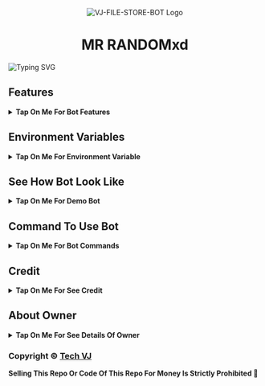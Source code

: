 <p align="center">
  <img src="https://postimg.cc/62BM3vb9" alt="VJ-FILE-STORE-BOT Logo">
</p>
<h1 align="center">
  MR RANDOMxd
</h1>

![Typing SVG](https://readme-typing-svg.herokuapp.com/?lines=Welcome+To+VJ-FILE-STORE-BOT;A+Highly+Advance+File+Store+Bot;Made+By+Yt-@mr_randomxd!;With+Clone+Feature+Stream/Download+Link;Custom+Url+Shortner+Auto+Delete+Feature;A+Bot+With+Fully+Advanced+Feature!;Must+Give+Credit+To+Tech+VJ;Because+He+Public+The+Paid+Repo;Thank+You!)
</p>



## Features

<b><details><summary>Tap On Me For Bot Features</summary>
 
- [x] Permanent Link By Using Website [ Premium Feature] 
- [x] Clone Feature Added [ Premium Feature] 
- [x] Token Verification Feature 
- [x] Stram Feature Added With Many Player Support
- [x] Custom Url Shortner Support Any User Can Add His Own Shortner
- [x] Batch Support Added, Any User Can Use Batch By Making Bot Admin In His File Store Channel
- [x] Auto Delete Feature Added
- [x] Custom Start Message With Picture And Buttons
</b>
</details>

## Environment Variables

<b><details><summary>Tap On Me For Environment Variable</summary>

- `API_ID` : Get From [my.telegram.org](https://my.telegram.org)
- `API_HASH` : Get From [my.telegram.org](https://my.telegram.org)
- `BOT_TOKEN` : Get From [BotFather](https://telegram.me/BotFather)
- `BOT_USERNAME` : Your Bot Username Without @
- `DB_URI` : Mongodb Database Url For Main Bot [Tutorial Watch Here](https://youtu.be/I36_OTWvT2w)
- `CDB_URI` : Mongodb Database Url For Clone Bot [Tutorial Watch Here](https://youtu.be/I36_OTWvT2w)
- `ADMINS` : It mean Admin/Owner Id For Broadcasting Message.
- `LOG_CHANNEL` : Log channel id start with -100xxxxxx
- `BIN_CHANNEL` : Bin channel id start with -100xxxxxx
- `FILE_STORE_CHANNEL` : File Store Channel id start with -100xxxxxx
- `FQDN` : Your Server App Link Without https://
- `AUTO_DELETE` : Time In Minutes
- `AUTO_DELETE_TIME` : Time In Seconds
- `PYTHON_VERSION` : This Variable Is Only For Render, Value IS `3.10.8`
- `PORT` : This Variable Is Only For Render, Value IS `8080`
</b>
</details>

## See How Bot Look Like

<b><details><summary>Tap On Me For Demo Bot</summary></b>

<img src="https://graph.org/file/bb9c59043c52072e8dc93.jpg" alt="Bot Demo">
<img src="https://graph.org/file/295e41dfab93acf42a111.jpg" alt="Bot Demo">
<img src="https://graph.org/file/ccc1b6ab4967a7d155ab8.jpg" alt="Bot Demo">
<img src="https://graph.org/file/75db5257c39436b734b49.jpg" alt="Bot Demo">
<img src="https://graph.org/file/1ce62a17012ed5723aaca.jpg" alt="Bot Demo">
</details>

## Command To Use Bot

<b><details><summary>Tap On Me For Bot Commands</summary>

🖍️ Main Bot Commands :-

- `/start` : By This Command You Can Check Bot Is Alive Or Not
- `/link` : By This Command You Can Generate A Shareable Link Of File By Replying This Command To That File
- `/batch` : By This Command You Can Generate Multiple File Shareable Link At A Time [Use Like This /batch (first post link) (last post link)]
- `/base_site` : By This Command You Can Set Your Url Shortner Domain [Use Like This /base_site domain.com]
- `/api` : By This Command You Can Set Your Url Shortner Api [Use Like This /api (your api key)]
- `/deletecloned` : By This Command You Can Delete Your Cloned Bot [Use Like This /deletecloned (your bot token)]
- `/broadcast` : By Using This Command You Can Broadcast A Message To Your Bot User, Reply This Command To Broadcast Message [Owner Only Command]

🖍️ Clone Bot Commands :- 

- `/start` : By This Command You Can Check Bot Is Alive Or Not
- `/link` : By This Command You Can Generate A Shareable Link Of File By Replying This Command To That File
- `/base_site` : By This Command You Can Set Your Url Shortner Domain [Use Like This /base_site domain.com]
- `/api` : By This Command You Can Set Your Url Shortner Api [Use Like This /api (your api key)]
- `/broadcast` : By Using This Command You Can Broadcast A Message To Your Bot User, Reply This Command To Broadcast Message [Clone Bot Owner Only Command]

</b>
</details>

## Credit

<b><details><summary>Tap On Me For See Credit</summary>

💝 Credit Goes To [Tech VJ](https://telegram.me/mr_randomxd)

🖍️ This Code Is Fully Written Or Coded And Public By [Tech VJ](https://telegram.me/mr_randomxd) So Don't Forgot To Give Credit

💖 And Thank You So Much To All Who Help In This Journey 💕

Copyright ©️ [mr_randmxd](https://telegram.me/mr_randomxd)

</b>
</details>

## About Owner 

<b><details><summary>Tap On Me For See Details Of Owner</summary>


- Telegram Channel : [movies_unofficial](https://telegram.me/movies_unofficial)
- Contact Link : [mr_randomxd](https://telegram.me/mr_randomxd)

</b>
</details>


### Copyright ©️ [Tech VJ](https://telegram.me/mr_randomxd)

<b>Selling This Repo Or Code Of This Repo For Money Is Strictly Prohibited 🚫</b>

